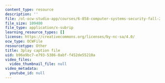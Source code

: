 ```yaml
---
content_type: resource
description: ''
file: /ol-ocw-studio-app/courses/6-858-computer-systems-security-fall-2014/b96a9bc7e79353868abff452de55210a_yRVZPvHYHzw.vtt
file_size: 109480
file_type: application/x-subrip
learning_resource_types: []
license: https://creativecommons.org/licenses/by-nc-sa/4.0/
ocw_type: OCWFile
resourcetype: Other
title: 3play caption file
uid: b96a9bc7-e793-5386-8abf-f452de55210a
video_files:
  video_thumbnail_file: null
video_metadata:
  youtube_id: null
---
```

